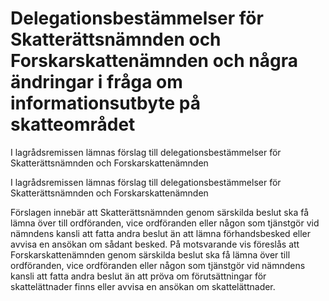 # Delegationsbestämmelser för Skatterättsnämnden och Forskarskattenämnden och några ändringar i fråga om informationsutbyte på skatteområdet

I lagrådsremissen lämnas förslag till delegationsbestämmelser för Skatterättsnämnden
och Forskarskattenämnden

I lagrådsremissen lämnas förslag till delegationsbestämmelser för Skatterättsnämnden
och Forskarskattenämnden

Förslagen innebär att Skatterättsnämnden genom särskilda beslut ska få lämna över till ordföranden, vice ordföranden eller någon som tjänstgör vid nämndens kansli att fatta andra beslut än att lämna förhandsbesked eller avvisa en ansökan om sådant besked. På motsvarande vis föreslås att Forskarskattenämnden genom särskilda beslut ska få lämna över till ordföranden, vice ordföranden eller någon som tjänstgör vid nämndens kansli att fatta andra beslut än att pröva om förutsättningar för skattelättnader finns eller avvisa en ansökan om skattelättnader.

